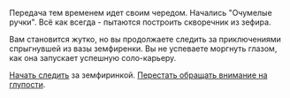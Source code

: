 Передача тем временем идет своим чередом. Начались "Очумелые ручки". Всё как всегда - пытаются построить скворечник из зефира.

Вам становится жутко, но вы продолжаете следить за приключениями спрыгнувшей из вазы земфиренки. Вы не успеваете моргнуть глазом, как она запускает успешную соло-карьеру.

[Начать следить](udacity/create-your-own-adventure/blob/master/russian/buildings-dep/tv/continue-watching/start-following/start-following.md) за земфиринкой.
[Перестать обращать внимание на глупости](udacity/create-your-own-adventure/blob/master/russian/buildings-dep/tv/change-channel/change-channel.md).
